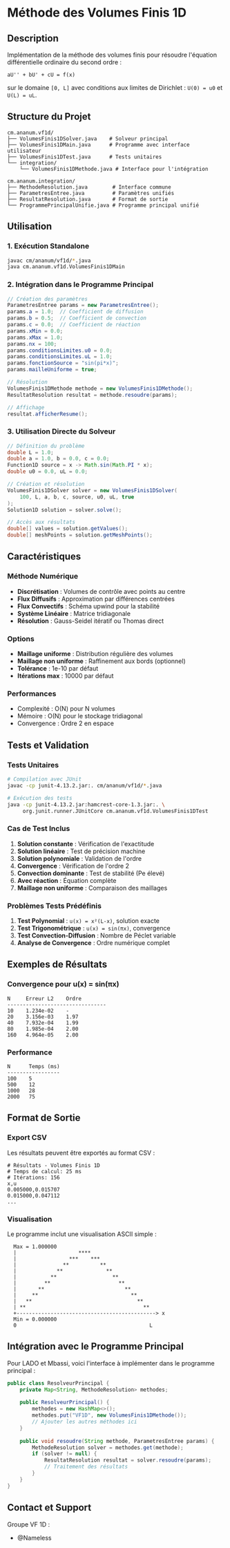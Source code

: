 # Méthode des Volumes Finis 1D

## Description

Implémentation de la méthode des volumes finis pour résoudre l'équation différentielle ordinaire du second ordre :

```
aU'' + bU' + cU = f(x)
```

sur le domaine `[0, L]` avec conditions aux limites de Dirichlet : `U(0) = u0` et `U(L) = uL`.

## Structure du Projet

```
cm.ananum.vf1d/
├── VolumesFinis1DSolver.java    # Solveur principal
├── VolumesFinis1DMain.java      # Programme avec interface utilisateur
├── VolumesFinis1DTest.java      # Tests unitaires
└── integration/
    └── VolumesFinis1DMethode.java # Interface pour l'intégration

cm.ananum.integration/
├── MethodeResolution.java        # Interface commune
├── ParametresEntree.java         # Paramètres unifiés
├── ResultatResolution.java       # Format de sortie
└── ProgrammePrincipalUnifie.java # Programme principal unifié
```

## Utilisation

### 1. Exécution Standalone

```bash
javac cm/ananum/vf1d/*.java
java cm.ananum.vf1d.VolumesFinis1DMain
```

### 2. Intégration dans le Programme Principal

```java
// Création des paramètres
ParametresEntree params = new ParametresEntree();
params.a = 1.0;  // Coefficient de diffusion
params.b = 0.5;  // Coefficient de convection
params.c = 0.0;  // Coefficient de réaction
params.xMin = 0.0;
params.xMax = 1.0;
params.nx = 100;
params.conditionsLimites.u0 = 0.0;
params.conditionsLimites.uL = 1.0;
params.fonctionSource = "sin(pi*x)";
params.mailleUniforme = true;

// Résolution
VolumesFinis1DMethode methode = new VolumesFinis1DMethode();
ResultatResolution resultat = methode.resoudre(params);

// Affichage
resultat.afficherResume();
```

### 3. Utilisation Directe du Solveur

```java
// Définition du problème
double L = 1.0;
double a = 1.0, b = 0.0, c = 0.0;
Function1D source = x -> Math.sin(Math.PI * x);
double u0 = 0.0, uL = 0.0;

// Création et résolution
VolumesFinis1DSolver solver = new VolumesFinis1DSolver(
    100, L, a, b, c, source, u0, uL, true
);
Solution1D solution = solver.solve();

// Accès aux résultats
double[] values = solution.getValues();
double[] meshPoints = solution.getMeshPoints();
```

## Caractéristiques

### Méthode Numérique

- **Discrétisation** : Volumes de contrôle avec points au centre
- **Flux Diffusifs** : Approximation par différences centrées
- **Flux Convectifs** : Schéma upwind pour la stabilité
- **Système Linéaire** : Matrice tridiagonale
- **Résolution** : Gauss-Seidel itératif ou Thomas direct

### Options

- **Maillage uniforme** : Distribution régulière des volumes
- **Maillage non uniforme** : Raffinement aux bords (optionnel)
- **Tolérance** : 1e-10 par défaut
- **Itérations max** : 10000 par défaut

### Performances

- Complexité : O(N) pour N volumes
- Mémoire : O(N) pour le stockage tridiagonal
- Convergence : Ordre 2 en espace

## Tests et Validation

### Tests Unitaires

```bash
# Compilation avec JUnit
javac -cp junit-4.13.2.jar:. cm/ananum/vf1d/*.java

# Exécution des tests
java -cp junit-4.13.2.jar:hamcrest-core-1.3.jar:. \
     org.junit.runner.JUnitCore cm.ananum.vf1d.VolumesFinis1DTest
```

### Cas de Test Inclus

1. **Solution constante** : Vérification de l'exactitude
2. **Solution linéaire** : Test de précision machine
3. **Solution polynomiale** : Validation de l'ordre
4. **Convergence** : Vérification de l'ordre 2
5. **Convection dominante** : Test de stabilité (Pe élevé)
6. **Avec réaction** : Équation complète
7. **Maillage non uniforme** : Comparaison des maillages

### Problèmes Tests Prédéfinis

1. **Test Polynomial** : `u(x) = x²(L-x)`, solution exacte
2. **Test Trigonométrique** : `u(x) = sin(πx)`, convergence
3. **Test Convection-Diffusion** : Nombre de Péclet variable
4. **Analyse de Convergence** : Ordre numérique complet

## Exemples de Résultats

### Convergence pour u(x) = sin(πx)

```
N     Erreur L2    Ordre
--------------------------------
10    1.234e-02    -
20    3.156e-03    1.97
40    7.932e-04    1.99
80    1.985e-04    2.00
160   4.964e-05    2.00
```

### Performance

```
N      Temps (ms)
-----------------
100    5
500    12
1000   28
2000   75
```

## Format de Sortie

### Export CSV

Les résultats peuvent être exportés au format CSV :

```csv
# Résultats - Volumes Finis 1D
# Temps de calcul: 25 ms
# Itérations: 156
x,u
0.005000,0.015707
0.015000,0.047112
...
```

### Visualisation

Le programme inclut une visualisation ASCII simple :

```
  Max = 1.000000
  |                    ****                    
  |                 ***    ***                 
  |               **          **               
  |             **              **             
  |           **                  **           
  |         **                      **         
  |       **                          **       
  |     **                              **     
  |   **                                  **   
  | **                                      ** 
  +---------------------------------------------> x
  Min = 0.000000
  0                                           L
```

## Intégration avec le Programme Principal

Pour LADO et Mbassi, voici l'interface à implémenter dans le programme principal :

```java
public class ResolveurPrincipal {
    private Map<String, MethodeResolution> methodes;
    
    public ResolveurPrincipal() {
        methodes = new HashMap<>();
        methodes.put("VF1D", new VolumesFinis1DMethode());
        // Ajouter les autres méthodes ici
    }
    
    public void resoudre(String methode, ParametresEntree params) {
        MethodeResolution solver = methodes.get(methode);
        if (solver != null) {
            ResultatResolution resultat = solver.resoudre(params);
            // Traitement des résultats
        }
    }
}
```

## Contact et Support

Groupe VF 1D :
- @Nameless